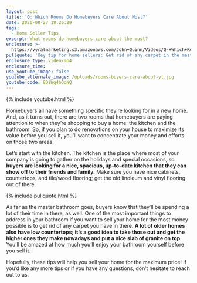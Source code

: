 ```yaml
---
layout: post
title: 'Q: Which Rooms Do Homebuyers Care About Most?'
date: 2020-08-27 18:26:29
tags:
  - Home Seller Tips
excerpt: What rooms do homebuyers care about the most?
enclosure: >-
  https://vyralmarketing.s3.amazonaws.com/John+Quinn/Videos/Q-+Which+Rooms+Do+Homebuyers+Care+About+Most_.mp4
pullquote: 'Key tip for home sellers: Get rid of any carpet in the master bathroom!'
enclosure_type: video/mp4
enclosure_time:
use_youtube_image: false
youtube_alternate_image: /uploads/rooms-buyers-care-about-yt.jpg
youtube_code: 8DiWg4bOoNQ
---
```


{% include youtube.html %}

Homebuyers all have something specific they’re looking for in a new home. And, as it turns out, there are two rooms that homebuyers are paying attention to when they’re shopping to buy a home: the kitchen and the bathroom. So, if you plan to do renovations on your house to maximize its value before you sell it, you’ll want to concentrate your money and efforts on those two areas.

Let’s start with the kitchen. The kitchen is the place where most of your company is going to gather on the holidays and special occasions, so **buyers are looking for a nice, spacious, up-to-date kitchen that they can show off to their friends and family.** Make sure you have nice cabinets, countertops, and tile/wood flooring; get the old linoleum and vinyl flooring out of there.

{% include pullquote.html %}

As far as the master bathroom goes, buyers know that they’ll be spending a lot of their time in there, as well. One of the most important things to address in your bathroom if you want to sell your home for the most money possible is to get rid of any carpet you have in there. **A lot of older homes also have low countertops; it’s a good idea to take those out and get the higher ones they make nowadays and put a nice slab of granite on top.** You’ll be amazed at how much you’ll enjoy your bathroom yourself before you sell it.

Hopefully, these tips will help you sell your home for the maximum price\! If you’d like any more tips or if you have any questions, don’t hesitate to reach out to us.